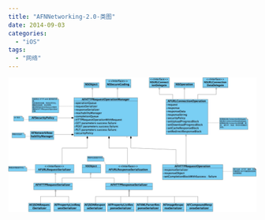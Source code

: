 ```yaml
---
title: "AFNNetworking-2.0-类图"
date: 2014-09-03
categories:
  - "iOS"
tags:
  - "网络"
---
```

<!--more-->


![image](/images/post/2014-09-03-afnnetworking-2-dot-0-lei-tu/AFNNetworking_main_class_picture.jpg)